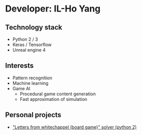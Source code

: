 # Developer: IL-Ho Yang

## Technology stack

- Python 2 / 3
- Keras / Tensorflow
- Unreal engine 4

## Interests

- Pattern recognition
- Machine learning
- Game AI
  - Procedural game content generation
  - Fast approximation of simulation
  
## Personal projects

- ["Letters from whitechappel (board game)" solver (python 2)](https://github.com/heisco/LFW_Solver/tree/master)
